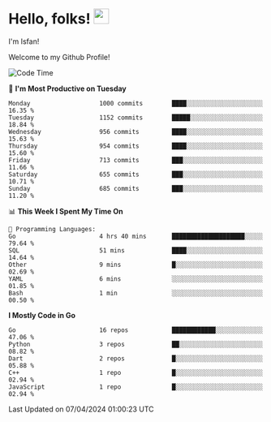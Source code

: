# Hello, folks! <img src="https://raw.githubusercontent.com/MartinHeinz/MartinHeinz/master/wave.gif" width="30px" height="30px" />

I'm Isfan!

Welcome to my Github Profile!

<!--START_SECTION:waka-->
![Code Time](http://img.shields.io/badge/Code%20Time-3%2C483%20hrs%2013%20mins-blue)

📅 **I'm Most Productive on Tuesday** 

```text
Monday                   1000 commits        ████░░░░░░░░░░░░░░░░░░░░░   16.35 % 
Tuesday                  1152 commits        █████░░░░░░░░░░░░░░░░░░░░   18.84 % 
Wednesday                956 commits         ████░░░░░░░░░░░░░░░░░░░░░   15.63 % 
Thursday                 954 commits         ████░░░░░░░░░░░░░░░░░░░░░   15.60 % 
Friday                   713 commits         ███░░░░░░░░░░░░░░░░░░░░░░   11.66 % 
Saturday                 655 commits         ███░░░░░░░░░░░░░░░░░░░░░░   10.71 % 
Sunday                   685 commits         ███░░░░░░░░░░░░░░░░░░░░░░   11.20 % 
```


📊 **This Week I Spent My Time On** 

```text
💬 Programming Languages: 
Go                       4 hrs 40 mins       ████████████████████░░░░░   79.64 % 
SQL                      51 mins             ████░░░░░░░░░░░░░░░░░░░░░   14.64 % 
Other                    9 mins              █░░░░░░░░░░░░░░░░░░░░░░░░   02.69 % 
YAML                     6 mins              ░░░░░░░░░░░░░░░░░░░░░░░░░   01.85 % 
Bash                     1 min               ░░░░░░░░░░░░░░░░░░░░░░░░░   00.50 % 
```

**I Mostly Code in Go** 

```text
Go                       16 repos            ████████████░░░░░░░░░░░░░   47.06 % 
Python                   3 repos             ██░░░░░░░░░░░░░░░░░░░░░░░   08.82 % 
Dart                     2 repos             █░░░░░░░░░░░░░░░░░░░░░░░░   05.88 % 
C++                      1 repo              █░░░░░░░░░░░░░░░░░░░░░░░░   02.94 % 
JavaScript               1 repo              █░░░░░░░░░░░░░░░░░░░░░░░░   02.94 % 
```




 Last Updated on 07/04/2024 01:00:23 UTC
<!--END_SECTION:waka-->

<!--
**isfanazha/isfanazha** is a ✨ _special_ ✨ repository because its `README.md` (this file) appears on your GitHub profile.

Here are some ideas to get you started:

- 🔭 I’m currently working on ...
- 🌱 I’m currently learning ...
- 👯 I’m looking to collaborate on ...
- 🤔 I’m looking for help with ...
- 💬 Ask me about ...
- 📫 How to reach me: ...
- 😄 Pronouns: ...
- ⚡ Fun fact: ...
-->

